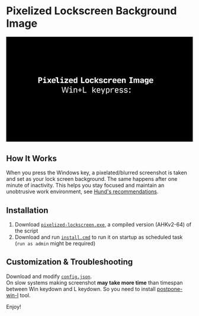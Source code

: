 # Pixelized Lockscreen Background Image

<img src="images/how-it-work.gif" width="768" alt="pixelized lockscreen background" />

## How It Works
When you press the Windows key, a pixelated/blurred screenshot is taken and set as your lock screen background.
The same happens after one minute of inactivity.
This helps you stay focused and maintain an unobtrusive work environment, see [Hund's recommendations](https://web.archive.org/web/20231004142509/https://hund.tty1.se/2018/09/04/use-a-pixelated-version-of-your-desktop-as-your-lockscreen-with-i3lock.html).  

## Installation
1. Download [`pixelized-lockscreen.exe`](pixelized-lockscreen.exe), a compiled version (AHKv2-64) of the script
2. Download and run [`install.cmd`](install.cmd) to run it on startup as scheduled task (`run as admin` might be required)

## Customization & Troubleshooting
Download and modify [`config.json`](config.json).  
On slow systems making screenshot **may take more time** than timespan between Win keydown and L keydown. So you need to install [postpone-win-l](/postpone-win-l) tool.

Enjoy!

